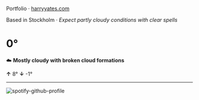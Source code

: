 Portfolio · [harryyates.com](https://harryyates.com)

<!-- WEATHER_START -->
Based in Stockholm · *Expect partly cloudy conditions with clear spells*

# 0°
☁️ **Mostly cloudy with broken cloud formations**

**↑** 8° **↓** -1°

---
<!-- WEATHER_END -->

<p align="left">
  <a>
    <img src="https://spotify-github-profile.kittinanx.com/api/view?uid=bigbello&cover_image=true&theme=natemoo-re&show_offline=true&background_color=121212&interchange=false&bar_color=53b14f&bar_color_cover=false" alt="spotify-github-profile">
  </a>
</p>